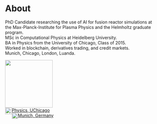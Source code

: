 # About

PhD Candidate researching the use of AI for fusion reactor simulations at the Max-Planck-Institute for Plasma Physics and the Helmholtz graduate program.<br />
MSc in Computational Physics at Heidelberg University.<br />
BA in Physics from the University of Chicago, Class of 2015.<br />
Worked in blockchain, derivatives trading, and credit markets.<br />
Munich, Chicago, London, Luanda.<br />


<div class="details">
  <!-- vCard -->
  <div class="qr">
    <a href="vCard.vcf">
      <img style="float: center; border: 0px" src="https://the-rccg.github.io/rgreif_qrcode.png" height="156" class="qr">
    </a>
  </div>
  <!-- Education -->
  <img style="float: left; border: 0px" src="https://the-rccg.github.io/icons/grad_hat.svg" height="22" class="icon" /> 
  <a href="https://www.uchicago.edu/" target="_blank">
    Physics, UChicago 
  </a>
  <br>
  <!-- Address -->
  <img style="float: left; border: 0px" src="https://the-rccg.github.io/icons/map_pin.svg" height="20" class="icon" /> 
  <a href="https://www.the-rccg.github.io/keybase.txt/" target="_blank">
    Munich, Germany
  </a>
  <br>
</div> <!-- Details -->
